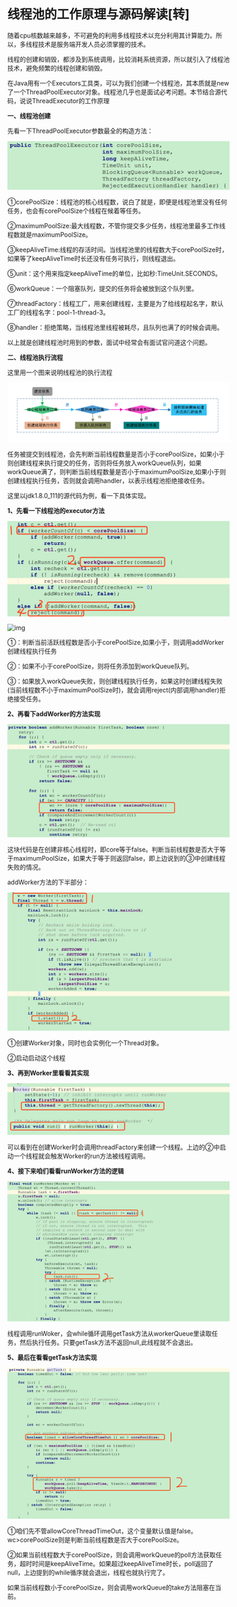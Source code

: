 # 线程池的工作原理与源码解读[转]

随着cpu核数越来越多，不可避免的利用多线程技术以充分利用其计算能力。所以，多线程技术是服务端开发人员必须掌握的技术。

 

线程的创建和销毁，都涉及到系统调用，比较消耗系统资源，所以就引入了线程池技术，避免频繁的线程创建和销毁。

 

在Java用有一个Executors工具类，可以为我们创建一个线程池，其本质就是new了一个ThreadPoolExecutor对象。线程池几乎也是面试必考问题。本节结合源代码，说说ThreadExecutor的工作原理

 

**一、线程池创建**

先看一下ThreadPoolExecutor参数最全的构造方法：

![img](../../../images/1287675-20171229231216070-693632307.png)

①corePoolSize：线程池的核心线程数，说白了就是，即便是线程池里没有任何任务，也会有corePoolSize个线程在候着等任务。

②maximumPoolSize:最大线程数，不管你提交多少任务，线程池里最多工作线程数就是maximumPoolSize。

③keepAliveTime:线程的存活时间。当线程池里的线程数大于corePoolSize时，如果等了keepAliveTime时长还没有任务可执行，则线程退出。

⑤unit：这个用来指定keepAliveTime的单位，比如秒:TimeUnit.SECONDS。

⑥workQueue：一个阻塞队列，提交的任务将会被放到这个队列里。

⑦threadFactory：线程工厂，用来创建线程，主要是为了给线程起名字，默认工厂的线程名字：pool-1-thread-3。

⑧handler：拒绝策略，当线程池里线程被耗尽，且队列也满了的时候会调用。

以上就是创建线程池时用到的参数，面试中经常会有面试官问道这个问题。

 

**二、线程池执行流程**

这里用一个图来说明线程池的执行流程

![img](../../../images/1287675-20171229231231929-1280812291.png)

任务被提交到线程池，会先判断当前线程数量是否小于corePoolSize，如果小于则创建线程来执行提交的任务，否则将任务放入workQueue队列，如果workQueue满了，则判断当前线程数量是否小于maximumPoolSize,如果小于则创建线程执行任务，否则就会调用handler，以表示线程池拒绝接收任务。

 

这里以jdk1.8.0_111的源代码为例，看一下具体实现。

**1、先看一下线程池的executor方法**

![img](../../../images/1287675-20171229231325648-245385391.png)

![img](https://note.youdao.com/src/960391D21F0040A8A8398DC4CC63857B)

①：判断当前活跃线程数是否小于corePoolSize,如果小于，则调用addWorker创建线程执行任务

②：如果不小于corePoolSize，则将任务添加到workQueue队列。

③：如果放入workQueue失败，则创建线程执行任务，如果这时创建线程失败(当前线程数不小于maximumPoolSize时)，就会调用reject(内部调用handler)拒绝接受任务。

 

**2、再看下addWorker的方法实现**

![img](../../../images/1287675-20171229231554601-390531474.png)

这块代码是在创建非核心线程时，即core等于false。判断当前线程数是否大于等于maximumPoolSize，如果大于等于则返回false，即上边说到的③中创建线程失败的情况。

 

addWorker方法的下半部分：

![img](../../../images/1287675-20171229231659117-129178066.png)

①创建Worker对象，同时也会实例化一个Thread对象。

②启动启动这个线程

 

**3、再到Worker里看看其实现**

![img](../../../images/1287675-20171229231743648-994771431.png)

可以看到在创建Worker时会调用threadFactory来创建一个线程。上边的②中启动一个线程就会触发Worker的run方法被线程调用。

 

**4、接下来咱们看看runWorker方法的逻辑**

![img](../../../images/1287675-20171229231758929-977183448.png)

线程调用runWoker，会while循环调用getTask方法从workerQueue里读取任务，然后执行任务。只要getTask方法不返回null,此线程就不会退出。

 

**5、最后在看看getTask方法实现**

![img](../../../images/1287675-20171229231901007-1866682344.png)

①咱们先不管allowCoreThreadTimeOut，这个变量默认值是false。wc>corePoolSize则是判断当前线程数是否大于corePoolSize。

②如果当前线程数大于corePoolSize，则会调用workQueue的poll方法获取任务，超时时间是keepAliveTime。如果超过keepAliveTime时长，poll返回了null，上边提到的while循序就会退出，线程也就执行完了。

如果当前线程数小于corePoolSize，则会调用workQueue的take方法阻塞在当前。
